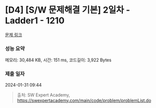 # [D4] [S/W 문제해결 기본] 2일차 - Ladder1 - 1210 

[문제 링크](https://swexpertacademy.com/main/code/problem/problemDetail.do?contestProbId=AV14ABYKADACFAYh) 

### 성능 요약

메모리: 30,484 KB, 시간: 151 ms, 코드길이: 3,922 Bytes

### 제출 일자

2024-01-31 09:44



> 출처: SW Expert Academy, https://swexpertacademy.com/main/code/problem/problemList.do
